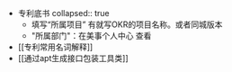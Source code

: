 - 专利底书
  collapsed:: true
	- 填写“所属项目”  有就写OKR的项目名称。或者同城版本
	- "所属部门"：在美事个人中心 查看
- [[专利常用名词解释]]
- [[通过apt生成接口包装工具类]]